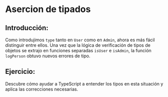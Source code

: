 # Asercion de tipados

## Introducción:

Como introdujimos `type` tanto en `User` como en `Admin`, ahora es más fácil distinguir entre ellos. Una vez que la lógica de verificación de tipos de objetos se extrajo en funciones separadas `isUser` e `isAdmin`, la función `logPerson` obtuvo nuevos errores de tipo.

## Ejercicio:

Descubre cómo ayudar a TypeScript a entender los tipos en esta situación y aplica las correcciones necesarias.

